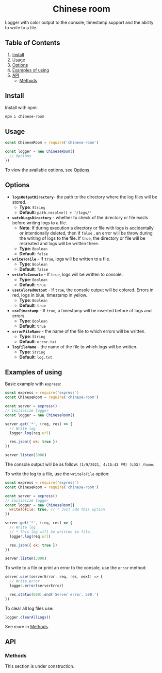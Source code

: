 <h1 align="center">Chinese room</h1>

Logger with color output to the console, timestamp support and the ability to write to a file.

## Table of Contents

1. [Install](#install)
2. [Usage](#usage)
3. [Options](#options)
4. [Examples of using](#examples-of-using)
5. [API](#api)
   - [Methods](#methods)

## Install

Install with npm:

```bash
npm i chinese-room
```

## Usage

```javascript
const ChineseRoom = require('chinese-room')

const logger = new ChineseRoom({
  // Options
})
```

To view the available options, see [Options](#options).

## Options

- **`logsOutputDirectory`**- the path to the directory where the log files will be stored.
  - **Type**: `String`
  - **Default:** `path.resolve() + '/logs/'`
- **`watchLogsDirectory`** - whether to check of the directory or file exists before writing logs to a file.
  - **Note**: If during execution a directory or file with logs is accidentally or intentionally deleted, then if 	                     `false` , an error will be throw during the writing of logs to the file. If `true`, the directory or file will be recreated and logs will be written there.
  - **Type**: `Boolean`
  - **Default**: `false`
- **`writeToFile`** - If `true`, logs will be written to a file.
  - **Type**: `Boolean`
  - **Default**: `false`
- **`writeToConsole`** - If `true`, logs will be written to console.
  - **Type**: `Boolean`
  - **Default**: `true`
- **`useColoredOutput`** - If `true`, the console output will be colored. Errors in red, logs in blue, timestamp in yellow.
  - **Type**: `Boolean`
  - **Default**: `true`
- **`useTimestamp`** - If `true`, a timestamp will be inserted before of logs and errors.
   - **Type**: `Boolean`
   - **Default**: `true`
- **`errorFileName`** - the name of the file to which errors will be written.
  - **Type**: `String`
  - **Default**: `error.txt`
- **`logFileName`** - the name of the file to which logs will be written.
  - **Type**: `String`
  - **Default**: `log.txt`

## Examples of using

Basic example with `express`:
```javascript
const express = require('express')
const ChineseRoom = require('chinese-room')

const server = express()
// Initialize logger
const logger = new ChineseRoom()

server.get('*', (req, res) => {
  // Write log
  logger.log(req.url)

  res.json({ ok: true })
})

server.listen(3000)
```

The console output will be as follow: `[1/9/2021, 4:15:43 PM] [LOG] /home`.

To write the log to a file, use the `writeToFile` option:

```javascript
const express = require('express')
const ChineseRoom = require('chinese-room')

const server = express()
// Initialize logger
const logger = new ChineseRoom({
  writeToFile: true, // * Just add this option
})

server.get('*', (req, res) => {
  // Write log
  // * This log will be written to file.
  logger.log(req.url)

  res.json({ ok: true })
})

server.listen(3000)
```

To write to a file or print an error to the console, use the `error` method:

```javascript
server.use((serverError, req, res, next) => {
  // Write error
  logger.error(serverError)

  res.status(500).end('Server error. 500.')
})
```

To clear all log files use:

```javascript
logger.clearAllLogs()
```

See more in [Methods](#methods).

## API

### Methods

This section is under construction.
